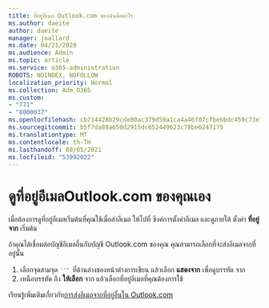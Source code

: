 ```yaml
---
title: ที่อยู่อีเมล Outlook.com ของฉันคืออะไร
ms.author: daeite
author: daeite
manager: joallard
ms.date: 04/21/2020
ms.audience: Admin
ms.topic: article
ms.service: o365-administration
ROBOTS: NOINDEX, NOFOLLOW
localization_priority: Normal
ms.collection: Adm_O365
ms.custom:
- "771"
- "8000037"
ms.openlocfilehash: cb714428b29cde80ac379d59a1ca4a46f07cfbebbdc459c73ef100b7a17a72b7
ms.sourcegitcommit: b5f7da89a650d2915dc652449623c78be6247175
ms.translationtype: MT
ms.contentlocale: th-TH
ms.lasthandoff: 08/05/2021
ms.locfileid: "53992022"
---
```

# <a name="see-your-own-outlookcom-email-address"></a>ดูที่อยู่อีเมลOutlook.com ของคุณเอง

เมื่อต้องการดูที่อยู่อีเมลเริ่มต้นที่คุณใช้เมื่อส่งอีเมล ให้ไปที่ ซิงค์การตั้งค่าอีเมล และดูภายใต้ [](https://outlook.live.com/mail/options/mail/accounts)ตั้งค่า **ที่อยู่ จาก** เริ่มต้น

ถ้าคุณได้เชื่อมต่อบัญชีอีเมลอื่นกับบัญชี Outlook.com ของคุณ คุณสามารถเลือกที่จะส่งอีเมลจากที่อยู่นั้น

1. เลือกจุดสามจุด <img src='data:image/png;base64,iVBORw0KGgoAAAANSUhEUgAAABYAAAAPCAYAAADgbT9oAAAACXBIWXMAAA7EAAAOxAGVKw4bAAAAB3RJTUUH4wYLFhkF94QzeAAAAAd0RVh0QXV0aG9yAKmuzEgAAAAMdEVYdERlc2NyaXB0aW9uABMJISMAAAAKdEVYdENvcHlyaWdodACsD8w6AAAADnRFWHRDcmVhdGlvbiB0aW1lADX3DwkAAAAJdEVYdFNvZnR3YXJlAF1w/zoAAAALdEVYdERpc2NsYWltZXIAt8C0jwAAAAh0RVh0V2FybmluZwDAG+aHAAAAB3RFWHRTb3VyY2UA9f+D6wAAAAh0RVh0Q29tbWVudAD2zJa/AAAABnRFWHRUaXRsZQCo7tInAAAAL0lEQVQ4jWP8////fwYaACZaGDpq8HAzuKGhnqGhoR5DIaniNHMx42gGGTUYAwAAw6QRD6XFR1wAAAAASUVORK5CYII=' />
 ที่ด้านล่างของหน้าต่างการเขียน แล้วเลือก **แสดงจาก** เพื่อดูบรรทัด จาก
2. เหนือบรรทัด ถึง **ให้เลือก** จาก แล้วเลือกที่อยู่อีเมลที่คุณต้องการใช้

เรียนรู้เพิ่มเติมเกี่ยวกับ[การส่งอีเมลจากที่อยู่อื่นใน Outlook.com](https://support.office.com/article/ccba89cb-141c-4a36-8c56-6d16a8556d2e?wt.mc_id=Office_Outlook_com_Alchemy)